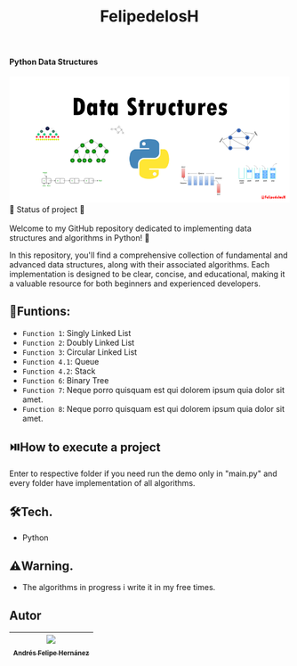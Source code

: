 <h1 align="center"> FelipedelosH </h1>
<br>
<h4>Python Data Structures</h4>

![Banner](Docs/banner.png)
<br>
:construction: Status of project :construction:
<br><br>
Welcome to my GitHub repository dedicated to implementing data structures and algorithms in Python! 🎉

In this repository, you'll find a comprehensive collection of fundamental and advanced data structures, along with their associated algorithms. Each implementation is designed to be clear, concise, and educational, making it a valuable resource for both beginners and experienced developers.

## :hammer:Funtions:

- `Function 1`: Singly Linked List<br>
- `Function 2`: Doubly Linked List<br>
- `Function 3`: Circular Linked List<br>
- `Function 4.1`: Queue<br>
- `Function 4.2`: Stack<br>
- `Function 6`: Binary Tree<br>
- `Function 7`: Neque porro quisquam est qui dolorem ipsum quia dolor sit amet.<br>
- `Function 8`: Neque porro quisquam est qui dolorem ipsum quia dolor sit amet.<br>


## :play_or_pause_button:How to execute a project

Enter to respective folder if you need run the demo only in "main.py" and every folder have implementation of all algorithms.

## :hammer_and_wrench:Tech.

- Python

## :warning:Warning.

- The algorithms in progress i write it in my free times.

## Autor

| [<img src="https://avatars.githubusercontent.com/u/38327255?v=4" width=115><br><sub>Andrés Felipe Hernánez</sub>](https://github.com/felipedelosh)|
| :---: |